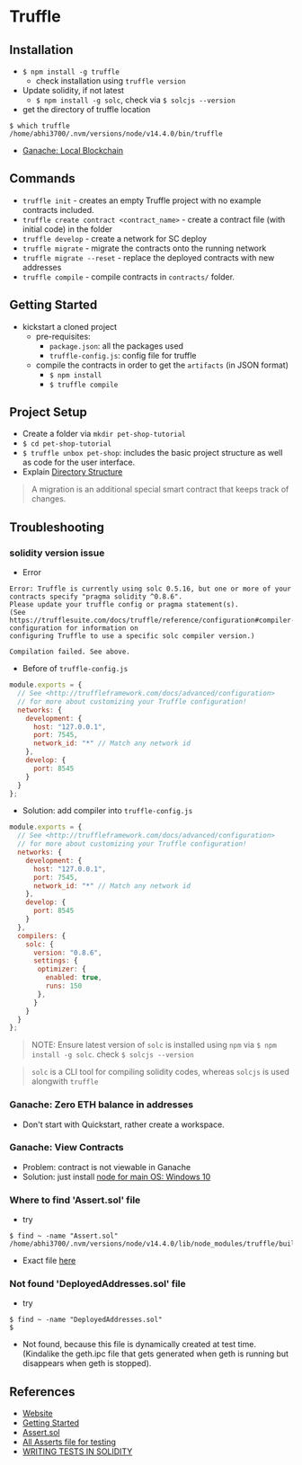 # Truffle

## Installation
* `$ npm install -g truffle`
	- check installation using `truffle version`
* Update solidity, if not latest
	- `$ npm install -g solc`, check via `$ solcjs --version`
* get the directory of truffle location
```console
$ which truffle
/home/abhi3700/.nvm/versions/node/v14.4.0/bin/truffle
```
* [Ganache: Local Blockchain](https://www.trufflesuite.com/ganache)

## Commands
* `truffle init` - creates an empty Truffle project with no example contracts included.
* `truffle create contract <contract_name>` - create a contract file (with initial code) in the folder
* `truffle develop` - create a network for SC deploy
* `truffle migrate` - migrate the contracts onto the running network
* `truffle migrate --reset` - replace the deployed contracts with new addresses
* `truffle compile` - compile contracts in `contracts/` folder.

## Getting Started
* kickstart a cloned project
  - pre-requisites:
    + `package.json`: all the packages used
    + `truffle-config.js`: config file for truffle
  - compile the contracts in order to get the `artifacts` (in JSON format)
    + `$ npm install`
    + `$ truffle compile`

## Project Setup
* Create a folder via `mkdir pet-shop-tutorial`
* `$ cd pet-shop-tutorial`
* `$ truffle unbox pet-shop`: includes the basic project structure as well as code for the user interface.
* Explain [Directory Structure](https://www.trufflesuite.com/tutorial#directory-structure)

> A migration is an additional special smart contract that keeps track of changes.

## Troubleshooting
### solidity version issue
* Error
```console
Error: Truffle is currently using solc 0.5.16, but one or more of your contracts specify "pragma solidity ^0.8.6".
Please update your truffle config or pragma statement(s).
(See https://trufflesuite.com/docs/truffle/reference/configuration#compiler-configuration for information on
configuring Truffle to use a specific solc compiler version.)

Compilation failed. See above.
```
* Before of `truffle-config.js`
```js
module.exports = {
  // See <http://truffleframework.com/docs/advanced/configuration>
  // for more about customizing your Truffle configuration!
  networks: {
    development: {
      host: "127.0.0.1",
      port: 7545,
      network_id: "*" // Match any network id
    },
    develop: {
      port: 8545
    }
  }
};
```
* Solution: add compiler into `truffle-config.js`
```js
module.exports = {
  // See <http://truffleframework.com/docs/advanced/configuration>
  // for more about customizing your Truffle configuration!
  networks: {
    development: {
      host: "127.0.0.1",
      port: 7545,
      network_id: "*" // Match any network id
    },
    develop: {
      port: 8545
    }
  },
  compilers: {
    solc: {
      version: "0.8.6",
      settings: {
       optimizer: {
         enabled: true,
         runs: 150
       },
      }
    }
  }
};
```

> NOTE: Ensure latest version of `solc` is installed using `npm` via `$ npm install -g solc`. check `$ solcjs --version`

> `solc` is a CLI tool for compiling solidity codes, whereas `solcjs` is used alongwith `truffle` 

### Ganache: Zero ETH balance in addresses
* Don't start with Quickstart, rather create a workspace.

### Ganache: View Contracts
* Problem: contract is not viewable in Ganache 
* Solution: just install [node for main OS: Windows 10](https://nodejs.org/en/download/)

### Where to find 'Assert.sol' file
* try
```console
$ find ~ -name "Assert.sol"
/home/abhi3700/.nvm/versions/node/v14.4.0/lib/node_modules/truffle/build/Assert.sol
```
* Exact file [here](https://github.com/trufflesuite/truffle/blob/develop/packages/resolver/solidity/Assert.sol)

### Not found 'DeployedAddresses.sol' file
* try
```console
$ find ~ -name "DeployedAddresses.sol"
$
```
* Not found, because this file is dynamically created at test time. (Kindalike the geth.ipc file that gets generated when geth is running but disappears when geth is stopped).

## References
* [Website](https://www.trufflesuite.com/)
* [Getting Started](https://www.trufflesuite.com/tutorial)
* [Assert.sol](https://github.com/trufflesuite/truffle/blob/develop/packages/resolver/solidity/Assert.sol)
* [All Asserts file for testing](https://github.com/trufflesuite/truffle/tree/develop/packages/resolver/solidity)
* [WRITING TESTS IN SOLIDITY](https://www.trufflesuite.com/docs/truffle/testing/writing-tests-in-solidity)
